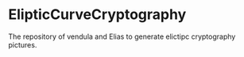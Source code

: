# ElipticCurveCryptography
The repository of vendula and Elias to generate elictipc cryptography pictures.
